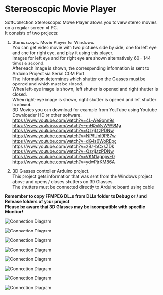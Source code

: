 # Stereoscopic Movie Player
SoftCollection Stereoscopic Movie Player allows you to view stereo movies on a regular screen of PC.  
It consists of two projects:  
1. Stereoscopic Movie Player for Windows.  
   You can get video movie with two pictures side by side, one for left eye and one for right eye, and play it using this player.  
   Images for left eye and for right eye are shown alternatively 60 - 144 times a second.  
   After each image is shown, the corresponding information is sent to Arduino Project via Serial COM Port.  
   The information determines which shutter on the Glasses must be opened and which must be closed.  
   When left-eye image is shown, left shutter is opened and right shutter is closed.  
   When right-eye image is shown, right shutter is opened and left shutter is closed.  
   3D Movies you can download for example from YouTube using Youtube Downloader HD or other software.  
   <https://www.youtube.com/watch?v=4L-We9onn9s>  
   <https://www.youtube.com/watch?v=mHDxBvWW9Mg>  
   <https://www.youtube.com/watch?v=QzyjLtzPDNw>  
   <https://www.youtube.com/watch?v=NP9UnI9P87w>  
   <https://www.youtube.com/watch?v=dG4s6WoREpg>  
   <https://www.youtube.com/watch?v=zBa-bCxsZDk>  
   <https://www.youtube.com/watch?v=QzyjLtzPDNw>  
   <https://www.youtube.com/watch?v=VKM1agpjwE0>  
   <https://www.youtube.com/watch?v=ydwPjrKM86A>  

2. 3D Glasses controller Arduino project.  
   This project gets information that was sent from the Windows project above and opens / closes shutters on 3D Glasses.  
   The shutters must be connected directly to Arduino board using cable  

**Remember to copy FFMPEG DLLs from DLLs folder to Debug or / and Release folders of your project!**  
**Please be aware that 3D Glasses may be incompatible with specific Monitor!**

![Connection Diagram](Images/StereoscopicMoviePlayer.png)

![Connection Diagram](Images/5V/Connection%20Diagram.png)

![Connection Diagram](Images/5V/AssembledDevice.png)

![Connection Diagram](Images/5V/DeviceInBox.png)

![Connection Diagram](Images/10V/Connection%20Diagram.png)

![Connection Diagram](Images/10V/AssembledDevice.png)

![Connection Diagram](Images/10V/3DGlassesFront.png)

![Connection Diagram](Images/10V/3DGlassesBack.png)
